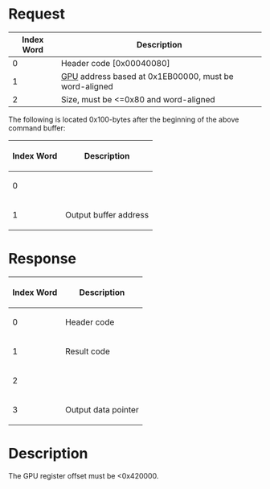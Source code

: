 # Request

| Index Word | Description                                                             |
|------------|-------------------------------------------------------------------------|
| 0          | Header code \[0x00040080\]                                              |
| 1          | [GPU](GPU "wikilink") address based at 0x1EB00000, must be word-aligned |
| 2          | Size, must be \<=0x80 and word-aligned                                  |

The following is located 0x100-bytes after the beginning of the above
command buffer:

<table>
<thead>
<tr class="header">
<th><p>Index Word</p></th>
<th><p>Description</p></th>
</tr>
</thead>
<tbody>
<tr class="odd">
<td><p>0</p></td>
<td></td>
</tr>
<tr class="even">
<td><p>1</p></td>
<td><p>Output buffer address</p></td>
</tr>
</tbody>
</table>

# Response

<table>
<thead>
<tr class="header">
<th><p>Index Word</p></th>
<th><p>Description</p></th>
</tr>
</thead>
<tbody>
<tr class="odd">
<td><p>0</p></td>
<td><p>Header code</p></td>
</tr>
<tr class="even">
<td><p>1</p></td>
<td><p>Result code</p></td>
</tr>
<tr class="odd">
<td><p>2</p></td>
<td></td>
</tr>
<tr class="even">
<td><p>3</p></td>
<td><p>Output data pointer</p></td>
</tr>
</tbody>
</table>

# Description

The GPU register offset must be \<0x420000.